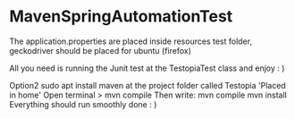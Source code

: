 # MavenSpringAutomationTest
The application.properties are placed inside resources test folder, geckodriver should be placed for ubuntu (firefox)

All you need is running the Junit test at the TestopiaTest class and enjoy : )

Option2
sudo apt install maven
at the project folder called Testopia 'Placed in home'
Open terminal > mvn compile
Then write: mvn compile
mvn install
Everything should run smoothly
done : )

